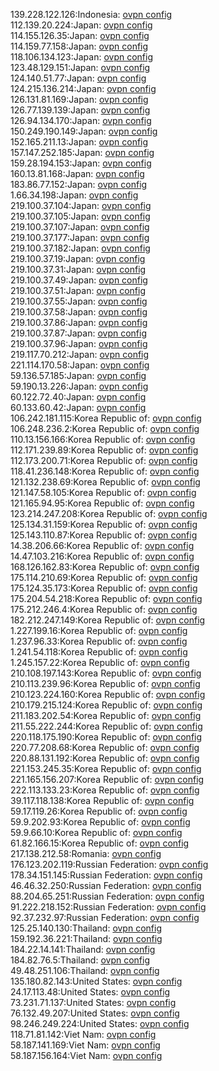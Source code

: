 139.228.122.126:Indonesia: [ovpn config](vpn/139_228_122_126.ovpn)  
112.139.20.224:Japan: [ovpn config](vpn/112_139_20_224.ovpn)  
114.155.126.35:Japan: [ovpn config](vpn/114_155_126_35.ovpn)  
114.159.77.158:Japan: [ovpn config](vpn/114_159_77_158.ovpn)  
118.106.134.123:Japan: [ovpn config](vpn/118_106_134_123.ovpn)  
123.48.129.151:Japan: [ovpn config](vpn/123_48_129_151.ovpn)  
124.140.51.77:Japan: [ovpn config](vpn/124_140_51_77.ovpn)  
124.215.136.214:Japan: [ovpn config](vpn/124_215_136_214.ovpn)  
126.131.81.169:Japan: [ovpn config](vpn/126_131_81_169.ovpn)  
126.77.139.139:Japan: [ovpn config](vpn/126_77_139_139.ovpn)  
126.94.134.170:Japan: [ovpn config](vpn/126_94_134_170.ovpn)  
150.249.190.149:Japan: [ovpn config](vpn/150_249_190_149.ovpn)  
152.165.211.13:Japan: [ovpn config](vpn/152_165_211_13.ovpn)  
157.147.252.185:Japan: [ovpn config](vpn/157_147_252_185.ovpn)  
159.28.194.153:Japan: [ovpn config](vpn/159_28_194_153.ovpn)  
160.13.81.168:Japan: [ovpn config](vpn/160_13_81_168.ovpn)  
183.86.77.152:Japan: [ovpn config](vpn/183_86_77_152.ovpn)  
1.66.34.198:Japan: [ovpn config](vpn/1_66_34_198.ovpn)  
219.100.37.104:Japan: [ovpn config](vpn/219_100_37_104.ovpn)  
219.100.37.105:Japan: [ovpn config](vpn/219_100_37_105.ovpn)  
219.100.37.107:Japan: [ovpn config](vpn/219_100_37_107.ovpn)  
219.100.37.177:Japan: [ovpn config](vpn/219_100_37_177.ovpn)  
219.100.37.182:Japan: [ovpn config](vpn/219_100_37_182.ovpn)  
219.100.37.19:Japan: [ovpn config](vpn/219_100_37_19.ovpn)  
219.100.37.31:Japan: [ovpn config](vpn/219_100_37_31.ovpn)  
219.100.37.49:Japan: [ovpn config](vpn/219_100_37_49.ovpn)  
219.100.37.51:Japan: [ovpn config](vpn/219_100_37_51.ovpn)  
219.100.37.55:Japan: [ovpn config](vpn/219_100_37_55.ovpn)  
219.100.37.58:Japan: [ovpn config](vpn/219_100_37_58.ovpn)  
219.100.37.86:Japan: [ovpn config](vpn/219_100_37_86.ovpn)  
219.100.37.87:Japan: [ovpn config](vpn/219_100_37_87.ovpn)  
219.100.37.96:Japan: [ovpn config](vpn/219_100_37_96.ovpn)  
219.117.70.212:Japan: [ovpn config](vpn/219_117_70_212.ovpn)  
221.114.170.58:Japan: [ovpn config](vpn/221_114_170_58.ovpn)  
59.136.57.185:Japan: [ovpn config](vpn/59_136_57_185.ovpn)  
59.190.13.226:Japan: [ovpn config](vpn/59_190_13_226.ovpn)  
60.122.72.40:Japan: [ovpn config](vpn/60_122_72_40.ovpn)  
60.133.60.42:Japan: [ovpn config](vpn/60_133_60_42.ovpn)  
106.242.181.115:Korea Republic of: [ovpn config](vpn/106_242_181_115.ovpn)  
106.248.236.2:Korea Republic of: [ovpn config](vpn/106_248_236_2.ovpn)  
110.13.156.166:Korea Republic of: [ovpn config](vpn/110_13_156_166.ovpn)  
112.171.239.89:Korea Republic of: [ovpn config](vpn/112_171_239_89.ovpn)  
112.173.200.71:Korea Republic of: [ovpn config](vpn/112_173_200_71.ovpn)  
118.41.236.148:Korea Republic of: [ovpn config](vpn/118_41_236_148.ovpn)  
121.132.238.69:Korea Republic of: [ovpn config](vpn/121_132_238_69.ovpn)  
121.147.58.105:Korea Republic of: [ovpn config](vpn/121_147_58_105.ovpn)  
121.165.94.95:Korea Republic of: [ovpn config](vpn/121_165_94_95.ovpn)  
123.214.247.208:Korea Republic of: [ovpn config](vpn/123_214_247_208.ovpn)  
125.134.31.159:Korea Republic of: [ovpn config](vpn/125_134_31_159.ovpn)  
125.143.110.87:Korea Republic of: [ovpn config](vpn/125_143_110_87.ovpn)  
14.38.206.66:Korea Republic of: [ovpn config](vpn/14_38_206_66.ovpn)  
14.47.103.216:Korea Republic of: [ovpn config](vpn/14_47_103_216.ovpn)  
168.126.162.83:Korea Republic of: [ovpn config](vpn/168_126_162_83.ovpn)  
175.114.210.69:Korea Republic of: [ovpn config](vpn/175_114_210_69.ovpn)  
175.124.35.173:Korea Republic of: [ovpn config](vpn/175_124_35_173.ovpn)  
175.204.54.218:Korea Republic of: [ovpn config](vpn/175_204_54_218.ovpn)  
175.212.246.4:Korea Republic of: [ovpn config](vpn/175_212_246_4.ovpn)  
182.212.247.149:Korea Republic of: [ovpn config](vpn/182_212_247_149.ovpn)  
1.227.199.16:Korea Republic of: [ovpn config](vpn/1_227_199_16.ovpn)  
1.237.96.33:Korea Republic of: [ovpn config](vpn/1_237_96_33.ovpn)  
1.241.54.118:Korea Republic of: [ovpn config](vpn/1_241_54_118.ovpn)  
1.245.157.22:Korea Republic of: [ovpn config](vpn/1_245_157_22.ovpn)  
210.108.197.143:Korea Republic of: [ovpn config](vpn/210_108_197_143.ovpn)  
210.113.239.96:Korea Republic of: [ovpn config](vpn/210_113_239_96.ovpn)  
210.123.224.160:Korea Republic of: [ovpn config](vpn/210_123_224_160.ovpn)  
210.179.215.124:Korea Republic of: [ovpn config](vpn/210_179_215_124.ovpn)  
211.183.202.54:Korea Republic of: [ovpn config](vpn/211_183_202_54.ovpn)  
211.55.222.244:Korea Republic of: [ovpn config](vpn/211_55_222_244.ovpn)  
220.118.175.190:Korea Republic of: [ovpn config](vpn/220_118_175_190.ovpn)  
220.77.208.68:Korea Republic of: [ovpn config](vpn/220_77_208_68.ovpn)  
220.88.131.192:Korea Republic of: [ovpn config](vpn/220_88_131_192.ovpn)  
221.153.245.35:Korea Republic of: [ovpn config](vpn/221_153_245_35.ovpn)  
221.165.156.207:Korea Republic of: [ovpn config](vpn/221_165_156_207.ovpn)  
222.113.133.23:Korea Republic of: [ovpn config](vpn/222_113_133_23.ovpn)  
39.117.118.138:Korea Republic of: [ovpn config](vpn/39_117_118_138.ovpn)  
59.17.119.26:Korea Republic of: [ovpn config](vpn/59_17_119_26.ovpn)  
59.9.202.93:Korea Republic of: [ovpn config](vpn/59_9_202_93.ovpn)  
59.9.66.10:Korea Republic of: [ovpn config](vpn/59_9_66_10.ovpn)  
61.82.166.15:Korea Republic of: [ovpn config](vpn/61_82_166_15.ovpn)  
217.138.212.58:Romania: [ovpn config](vpn/217_138_212_58.ovpn)  
176.123.202.119:Russian Federation: [ovpn config](vpn/176_123_202_119.ovpn)  
178.34.151.145:Russian Federation: [ovpn config](vpn/178_34_151_145.ovpn)  
46.46.32.250:Russian Federation: [ovpn config](vpn/46_46_32_250.ovpn)  
88.204.65.251:Russian Federation: [ovpn config](vpn/88_204_65_251.ovpn)  
91.222.218.152:Russian Federation: [ovpn config](vpn/91_222_218_152.ovpn)  
92.37.232.97:Russian Federation: [ovpn config](vpn/92_37_232_97.ovpn)  
125.25.140.130:Thailand: [ovpn config](vpn/125_25_140_130.ovpn)  
159.192.36.221:Thailand: [ovpn config](vpn/159_192_36_221.ovpn)  
184.22.14.141:Thailand: [ovpn config](vpn/184_22_14_141.ovpn)  
184.82.76.5:Thailand: [ovpn config](vpn/184_82_76_5.ovpn)  
49.48.251.106:Thailand: [ovpn config](vpn/49_48_251_106.ovpn)  
135.180.82.143:United States: [ovpn config](vpn/135_180_82_143.ovpn)  
24.17.113.48:United States: [ovpn config](vpn/24_17_113_48.ovpn)  
73.231.71.137:United States: [ovpn config](vpn/73_231_71_137.ovpn)  
76.132.49.207:United States: [ovpn config](vpn/76_132_49_207.ovpn)  
98.246.249.224:United States: [ovpn config](vpn/98_246_249_224.ovpn)  
118.71.81.142:Viet Nam: [ovpn config](vpn/118_71_81_142.ovpn)  
58.187.141.169:Viet Nam: [ovpn config](vpn/58_187_141_169.ovpn)  
58.187.156.164:Viet Nam: [ovpn config](vpn/58_187_156_164.ovpn)  
